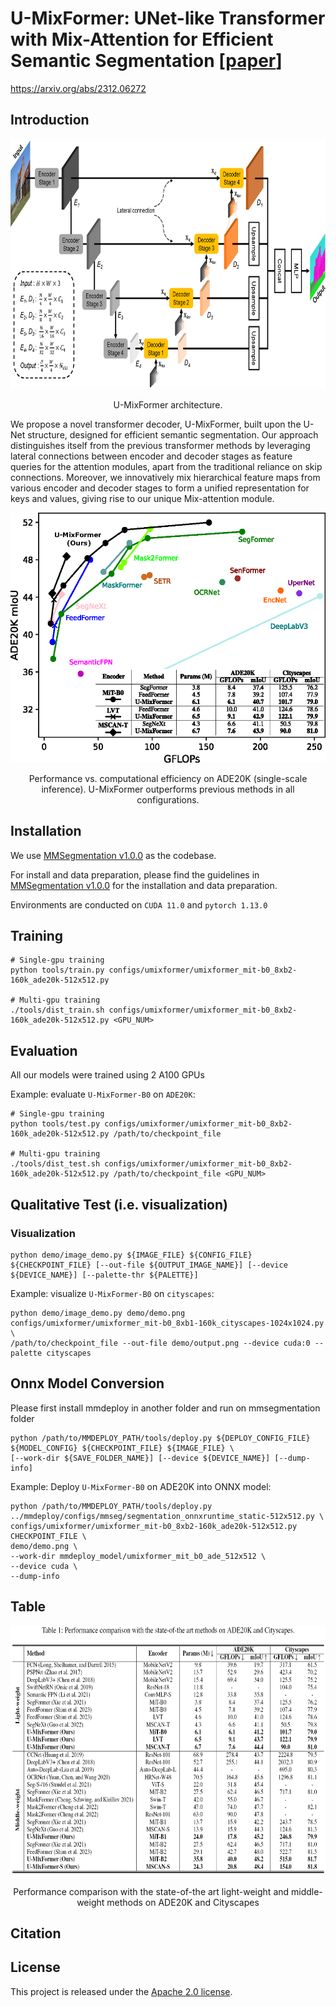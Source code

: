 # U-MixFormer: UNet-like Transformer with Mix-Attention for Efficient Semantic Segmentation [[paper](https://arxiv.org/abs/2312.06272)]

https://arxiv.org/abs/2312.06272
## Introduction
<!-- 
### 🎉 U-MixFormer 🎉 -->

<!-- ![image](FeedFormer-master/main_fig.png) -->
<div align="center">
  <img src="./model_architecture.png" height="400">
</div>
<p align="center">
  U-MixFormer architecture.
</p>

We propose a novel transformer decoder, U-MixFormer, built upon the U-Net structure, designed for efficient semantic segmentation. Our approach distinguishes itself from the previous transformer methods by leveraging lateral connections between encoder and decoder stages as feature queries for the attention modules, apart from the traditional reliance on skip connections.
Moreover, we innovatively mix hierarchical feature maps from various encoder and decoder stages to form a unified representation for keys and values, giving rise to our unique Mix-attention module.

<!-- ![image](FeedFormer-master/main_fig.png) -->
<div align="center">
  <img src="./main_figure.png" height="400">
</div>
<p align="center">
  Performance vs. computational efficiency on ADE20K (single-scale inference).
  U-MixFormer outperforms previous methods in all configurations.
</p>

## Installation

We use [MMSegmentation v1.0.0](https://github.com/open-mmlab/mmsegmentation/tree/v1.0.0) as the codebase.

For install and data preparation, please find the guidelines in [MMSegmentation v1.0.0](https://github.com/open-mmlab/mmsegmentation/tree/v1.0.0) for the installation and data preparation.

Environments are conducted on ```CUDA 11.0``` and  ```pytorch 1.13.0```

## Training

```
# Single-gpu training
python tools/train.py configs/umixformer/umixformer_mit-b0_8xb2-160k_ade20k-512x512.py

# Multi-gpu training
./tools/dist_train.sh configs/umixformer/umixformer_mit-b0_8xb2-160k_ade20k-512x512.py <GPU_NUM>
```

## Evaluation

<!-- Download pre-trained weights from [checkpoints](https://drive.google.com/drive/folders/1w72pQAsCFDxKn4oKGkG6YcsplChuKqf1?usp=drive_link). -->

All our models were trained using 2 A100 GPUs

Example: evaluate ```U-MixFormer-B0``` on ```ADE20K```:

```
# Single-gpu training
python tools/test.py configs/umixformer/umixformer_mit-b0_8xb2-160k_ade20k-512x512.py /path/to/checkpoint_file

# Multi-gpu training
./tools/dist_test.sh configs/umixformer/umixformer_mit-b0_8xb2-160k_ade20k-512x512.py /path/to/checkpoint_file <GPU_NUM>
```

## Qualitative Test (i.e. visualization)
### Visualization
```shell
python demo/image_demo.py ${IMAGE_FILE} ${CONFIG_FILE} ${CHECKPOINT_FILE} [--out-file ${OUTPUT_IMAGE_NAME}] [--device ${DEVICE_NAME}] [--palette-thr ${PALETTE}]
```

Example: visualize ```U-MixFormer-B0``` on ```cityscapes```: 

```shell
python demo/image_demo.py demo/demo.png configs/umixformer/umixformer_mit-b0_8xb1-160k_cityscapes-1024x1024.py \
/path/to/checkpoint_file --out-file demo/output.png --device cuda:0 --palette cityscapes
```
<!-- ### Zoom in the specific area (only for paper)
```shell
python paper/zoom_demo.py
```

### Make Figure No.1
Generate a SVG file
```shell
python paper/figure1.py
``` -->

## Onnx Model Conversion
Please first install mmdeploy in another folder and run on mmsegmentation folder
```shell
python /path/to/MMDEPLOY_PATH/tools/deploy.py ${DEPLOY_CONFIG_FILE} ${MODEL_CONFIG} ${CHECKPOINT_FILE} ${IMAGE_FILE} \
[--work-dir ${SAVE_FOLDER_NAME}] [--device ${DEVICE_NAME}] [--dump-info]
```

Example: Deploy ```U-MixFormer-B0``` on ADE20K into ONNX model: 

```shell
python /path/to/MMDEPLOY_PATH/tools/deploy.py ../mmdeploy/configs/mmseg/segmentation_onnxruntime_static-512x512.py \
configs/umixformer/umixformer_mit-b0_8xb2-160k_ade20k-512x512.py CHECKPOINT_FILE \
demo/demo.png \
--work-dir mmdeploy_model/umixformer_mit_b0_ade_512x512 \
--device cuda \
--dump-info
```

## Table
<!-- ![image](FeedFormer-master/main_fig.png) -->
<div align="center">
  <img src="./Table_1.png" height="400">
</div>
<p align="center">
  Performance comparison with the state-of-the art light-weight and middle-weight methods on ADE20K and Cityscapes
</p>

## Citation

<!-- If you find this project useful in your research, please consider cite:

```bibtex
@misc{mmseg2020,
    title={{MMSegmentation}: OpenMMLab Semantic Segmentation Toolbox and Benchmark},
    author={MMSegmentation Contributors},
    howpublished = {\url{https://github.com/open-mmlab/mmsegmentation}},
    year={2020}
}
``` -->

## License

This project is released under the [Apache 2.0 license](LICENSE).
